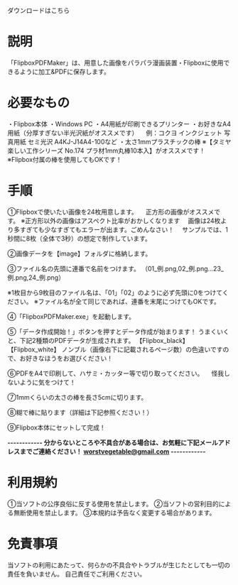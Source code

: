 ダウンロードはこちら

# 説明
「FlipboxPDFMaker」は、用意した画像をパラパラ漫画装置・Flipboxに使用できるように加工&PDFに保存します。

# 必要なもの
・Flipbox本体
・Windows PC
・A4用紙が印刷できるプリンター
・お好きなA4用紙（分厚すぎない半光沢紙がオススメです）
　例：コクヨ インクジェット 写真用紙 セミ光沢 A4KJ-J14A4-100など
・太さ1mmプラスチックの棒
※【タミヤ 楽しい工作シリーズ No.174 プラ材1mm丸棒10本入】がオススメです！
※Flipbox付属の棒を使用してもOKです！

# 手順
①Flipboxで使いたい画像を24枚用意します。
　正方形の画像がオススメです。
※正方形以外の画像はアスペクト比率がおかしくなります
　画像は24枚より多すぎても少なすぎてもエラーが出ます。ごめんなさい！
　サンプルでは、1秒間に8枚（全体で3秒）の想定で制作しています。

②画像データを【image】フォルダに格納します。

③ファイル名の先頭に連番で名前をつけます。
（01_例.png,02_例.png…23_例.png,24_例.png）

※1枚目から9枚目のファイル名は、「01」「02」のように必ず先頭に0をつけてください。
※ファイル名が全て同じであれば、連番を末尾につけてもOKです。

④「FlipboxPDFMaker.exe」を起動します。

⑤「データ作成開始！」ボタンを押すとデータ作成が始まります！
うまくいくと、下記2種類のPDFデータが生成されます。
【Flipbox_black】【Flipbox_white】
ノンブル（画像右下に記載されるページ数）の色違いですので、お好きなほうをお選びください！

⑥PDFをA4で印刷して、ハサミ・カッター等で切り取ってください。
　怪我しないように気をつけて！

⑦1mmくらいの太さの棒を長さ5cmに切ります。

⑧糊で棒に貼ります（詳細は下記参照ください！）

⑨Flipbox本体にセットして完成！

**------------
分からないところや不具合がある場合は、お気軽に下記メールアドレスまでご連絡ください！
worstvegetable@gmail.com
------------**

# 利用規約

①当ソフトの公序良俗に反する使用を禁止します。
②当ソフトの営利目的による無断使用を禁止します。
③本規約は予告なく変更する場合があります。

# 免責事項

当ソフトの利用にあたって、何らかの不具合やトラブルが生じたとしても一切の責任を負いません。
自己責任でご利用ください。
